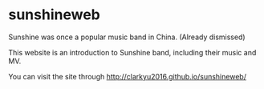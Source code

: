 # sunshineweb
Sunshine was once a popular music band in China. (Already dismissed)

This website is an introduction to Sunshine band, including their music and MV.

You can visit the site through http://clarkyu2016.github.io/sunshineweb/
